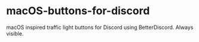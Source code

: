 # macOS-buttons-for-discord
macOS inspired traffic light buttons for Discord using BetterDiscord. Always visible.
